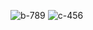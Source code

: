 ![b-789](https://github.com/Noone239/no_one/assets/164489537/132255bc-d8b7-4f21-99b9-b7a63d341cfe)
![c-456](https://github.com/Noone239/no_one/assets/164489537/3b544529-2324-4a3c-b0a3-5b1de2fa2a97)
